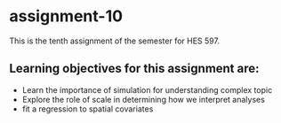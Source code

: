 # assignment-10
This is the tenth assignment of the semester for HES 597. 

## Learning objectives for this assignment are:
- Learn the importance of simulation for understanding complex topic
- Explore the role of scale in determining how we interpret analyses
- fit a regression to spatial covariates
